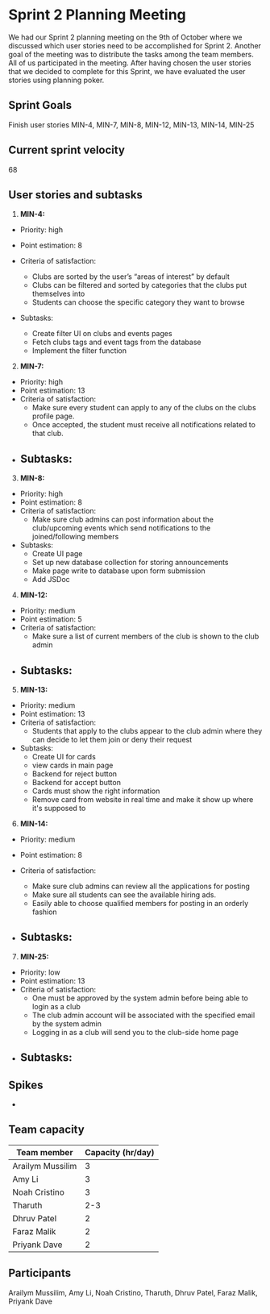 # Sprint 2 Planning Meeting
We had our Sprint 2 planning meeting on the 9th of October where we discussed which user stories need to be accomplished for Sprint 2. Another goal of the meeting was to distribute the tasks among the team members. All of us participated in the meeting. After having chosen the user stories that we decided to complete for this Sprint, we have evaluated the user stories using planning poker. 

## Sprint Goals
Finish user stories MIN-4, MIN-7, MIN-8, MIN-12, MIN-13, MIN-14, MIN-25

## Current sprint velocity
68

## User stories and subtasks
1. **MIN-4:** 
- Priority: high
- Point estimation: 8
- Criteria of satisfaction: 
    - Clubs are sorted by the user’s “areas of interest” by default
    - Clubs can be filtered and sorted by categories that the clubs put themselves into
    - Students can choose the specific category they want to browse

- Subtasks: 
    - Create filter UI on clubs and events pages
    - Fetch clubs tags and event tags from the database
    - Implement the filter function

2. **MIN-7:**
- Priority: high
- Point estimation: 13
- Criteria of satisfaction: 
    - Make sure every student can apply to any of the clubs on the clubs profile page.
    - Once accepted, the student must receive all notifications related to that club.
- Subtasks:  
    - 

3. **MIN-8:** 
- Priority: high
- Point estimation: 8
- Criteria of satisfaction: 
    - Make sure club admins can post information about the club/upcoming events which send notifications to the joined/following members
- Subtasks: 
    - Create UI page
    - Set up new database collection for storing announcements
    - Make page write to database upon form submission
    - Add JSDoc

4. **MIN-12:**
- Priority: medium
- Point estimation: 5
- Criteria of satisfaction: 
    - Make sure a list of current members of the club is shown to the club admin
- Subtasks: 
    - 

5. **MIN-13:**
- Priority: medium
- Point estimation: 13
- Criteria of satisfaction: 
    - Students that apply to the clubs appear to the club admin where they can decide to let them join or deny their request
- Subtasks:  
    - Create UI for cards
    - view cards in main page
    - Backend for reject button
    - Backend for accept button
    - Cards must show the right information
    - Remove card from website in real time and make it show up where it's supposed to

6. **MIN-14:**
- Priority: medium
- Point estimation: 8
- Criteria of satisfaction: 
    - Make sure club admins can review all the applications for posting
    - Make sure all students can see the available hiring ads.
    - Easily able to choose qualified members for posting in an orderly fashion

- Subtasks:  
    - 

7. **MIN-25:**
- Priority: low
- Point estimation: 13
- Criteria of satisfaction: 
    - One must be approved by the system admin before being able to login as a club
    - The club admin account will be associated with the specified email by the system admin
    - Logging in as a club will send you to the club-side home page
- Subtasks:  
    - 

## Spikes 
- 

## Team capacity
Team member | Capacity (hr/day)
--------| -----------
Arailym Mussilim | 3
Amy Li | 3
Noah Cristino | 3
Tharuth | 2-3
Dhruv Patel | 2
Faraz Malik | 2
Priyank Dave | 2

## Participants
Arailym Mussilim, Amy Li, Noah Cristino, Tharuth, Dhruv Patel, Faraz Malik, Priyank Dave





